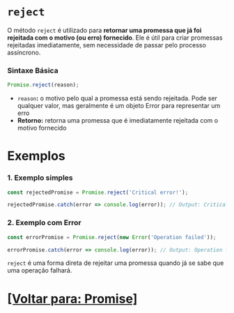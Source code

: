 # `reject`

O método `reject` é utilizado para **retornar uma promessa que já foi rejeitada com o motivo (ou erro) fornecido**. Ele é útil para criar promessas rejeitadas imediatamente, sem necessidade de passar pelo processo assíncrono.

### Sintaxe Básica

```JavaScript
Promise.reject(reason);
```

- `reason`**:** o motivo pelo qual a promessa está sendo rejeitada. Pode ser qualquer valor, mas geralmente é um objeto Error para representar um erro
- **Retorno:** retorna uma promessa que é imediatamente rejeitada com o motivo fornecido

# Exemplos

### 1. Exemplo simples

```JavaScript
const rejectedPromise = Promise.reject('Critical error!');

rejectedPromise.catch(error => console.log(error)); // Output: Critical error!
```

### 2. Exemplo com Error

```JavaScript
const errorPromise = Promise.reject(new Error('Operation failed'));

errorPromise.catch(error => console.log(error)); // Output: Operation failed
```

`reject` é uma forma direta de rejeitar uma promessa quando já se sabe que uma operação falhará.

# [[Voltar para: Promise]](./promise.md)